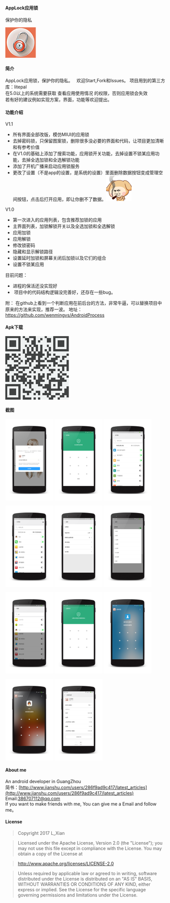 #### AppLock应用锁

保护你的隐私

![](art/ic_launcher.png)

#### 简介  
AppLock应用锁，保护你的隐私。       
欢迎Start,Fork和Issues。
项目用到的第三方库：litepal     
在5.0以上的系统需要获取 查看应用使用情况 的权限，否则应用锁会失效   
若有好的建议例如实现方案，界面，功能等欢迎提出。

#### 功能介绍

V1.1
-  所有界面全部改版，模仿MIUI的应用锁
-  去掉密码锁，只保留图案锁，删除很多没必要的界面和代码，让项目更加清晰和有参考价值
-  在V1.0的基础上添加了搜索功能，应用锁开关功能，去掉设置不锁某应用功能，去掉全选加锁和全选解锁功能
-  添加了开机广播来启动应用锁服务
-  更改了设置（不是app的设置，是系统的设置）里面删除数据按钮变成管理空间按钮，点击后打开应用，即让你删不了数据。<img src="art/biaoqing.gif"/>

V1.0
-  第一次进入的应用列表，包含推荐加锁的应用
-  主界面列表，加锁解锁开关以及全选加锁和全选解锁
-  应用加锁
-  应用解锁
-  修改锁密码
-  隐藏和显示解锁路径
-  设置延时加锁和屏幕关闭后加锁以及它们的组合
-  设置不锁某应用


目前问题：
-  进程的保活还没实现好
-  项目中的代码结构逻辑没完善好，还存在一些bug。

附：
在github上看到一个判断应用在前后台的方法，非常牛逼，可以替换项目中原来的方法来实现，推荐一波。
地址：
https://github.com/wenmingvs/AndroidProcess


#### Apk下载
![](art/download.png)

#### 截图
<a href="art/1.png"><img src="art/1.png" width="30%"/></a>
<a href="art/2.png"><img src="art/2.png" width="30%"/></a>
<a href="art/3.png"><img src="art/3.png" width="30%"/></a>

<a href="art/4.png"><img src="art/4.png" width="30%"/></a>
<a href="art/5.png"><img src="art/5.png" width="30%"/></a>
<a href="art/6.png"><img src="art/6.png" width="30%"/></a>

<a href="art/7.png"><img src="art/7.png" width="30%"/></a>
<a href="art/8.png"><img src="art/8.png" width="30%"/></a>
<a href="art/9.png"><img src="art/9.png" width="30%"/></a>

<a href="art/10.png"><img src="art/10.png" width="30%"/></a>
<a href="art/11.png"><img src="art/11.png" width="30%"/></a>

#### About me
An android developer in GuangZhou  
简书：[http://www.jianshu.com/users/286f9ad9c417/latest_articles](http://www.jianshu.com/users/286f9ad9c417/latest_articles)   
Email:386707112@qq.com  
If you want to make friends with me, You can give me a Email and follow me。

#### License
>Copyright 2017 L_Xian

>Licensed under the Apache License, Version 2.0 (the "License"); you may not use this file except in compliance with the License. You may obtain a copy of the License at

>http://www.apache.org/licenses/LICENSE-2.0

>Unless required by applicable law or agreed to in writing, software distributed under the License is distributed on an "AS IS" BASIS, WITHOUT WARRANTIES OR CONDITIONS OF ANY KIND, either express or implied. See the License for the specific language governing permissions and limitations under the License.
